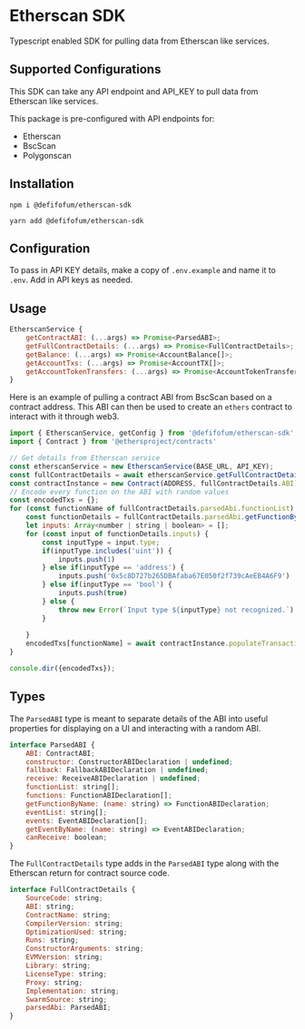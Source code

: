 # Etherscan SDK

Typescript enabled SDK for pulling data from Etherscan like services.   

## Supported Configurations
This SDK can take any API endpoint and API_KEY to pull data from Etherscan like services.  

This package is pre-configured with API endpoints for: 
- Etherscan
- BscScan
- Polygonscan


## Installation
```
npm i @defifofum/etherscan-sdk

yarn add @defifofum/etherscan-sdk
```


## Configuration
To pass in API KEY details, make a copy of `.env.example` and name it to `.env`. Add in API keys as needed.

## Usage
```js
EtherscanService {
    getContractABI: (...args) => Promise<ParsedABI>;
    getFullContractDetails: (...args) => Promise<FullContractDetails>; 
    getBalance: (...args) => Promise<AccountBalance[]>;
    getAccountTxs: (...args) => Promise<AccountTX[]>;
    getAccountTokenTransfers: (...args) => Promise<AccountTokenTransfer[]>;
}
```


Here is an example of pulling a contract ABI from BscScan based on a contract address. This ABI can then be used to create an `ethers` contract to interact with it through web3. 

```js
import { EtherscanService, getConfig } from '@defifofum/etherscan-sdk';
import { Contract } from '@ethersproject/contracts'

// Get details from Etherscan service
const etherscanService = new EtherscanService(BASE_URL, API_KEY);
const fullContractDetails = await etherscanService.getFullContractDetails(ADDRESS);
const contractInstance = new Contract(ADDRESS, fullContractDetails.ABI);
// Encode every function on the ABI with random values
const encodedTxs = {};
for (const functionName of fullContractDetails.parsedAbi.functionList) {
    const functionDetails = fullContractDetails.parsedAbi.getFunctionByName(functionName);
    let inputs: Array<number | string | boolean> = [];
    for (const input of functionDetails.inputs) {
        const inputType = input.type;
        if(inputType.includes('uint')) {
            inputs.push(1)
        } else if(inputType == 'address') {
            inputs.push('0x5c8D727b265DBAfaba67E050f2f739cAeEB4A6F9')
        } else if(inputType == 'bool') {
            inputs.push(true)
        } else {
            throw new Error(`Input type ${inputType} not recognized.`)
        }
        
    }
    encodedTxs[functionName] = await contractInstance.populateTransaction[functionName](...inputs);
}

console.dir({encodedTxs});
```

## Types
The `ParsedABI` type is meant to separate details of the ABI into useful properties for displaying on a UI and interacting with a random ABI.  

```js
interface ParsedABI {
    ABI: ContractABI;
    constructor: ConstructorABIDeclaration | undefined;
    fallback: FallbackABIDeclaration | undefined;
    receive: ReceiveABIDeclaration | undefined;
    functionList: string[];
    functions: FunctionABIDeclaration[];
    getFunctionByName: (name: string) => FunctionABIDeclaration;
    eventList: string[];
    events: EventABIDeclaration[];
    getEventByName: (name: string) => EventABIDeclaration;
    canReceive: boolean;
}
```

The `FullContractDetails` type adds in the `ParsedABI` type along with the Etherscan return for contract source code.

```js
interface FullContractDetails {
    SourceCode: string;
    ABI: string;
    ContractName: string;
    CompilerVersion: string;
    OptimizationUsed: string;
    Runs: string;
    ConstructorArguments: string;
    EVMVersion: string;
    Library: string;
    LicenseType: string;
    Proxy: string;
    Implementation: string;
    SwarmSource: string;
    parsedAbi: ParsedABI;
}
```